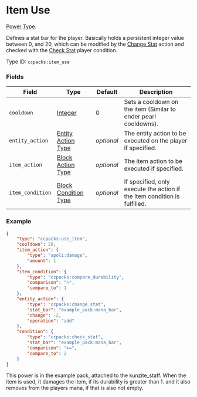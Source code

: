 # Item Use

[Power Type](../power_types.md).

Defines a stat bar for the player. Basically holds a persistent integer value between 0, and 20, which can be modified by the [Change Stat](../entity_actions/change_stat.md) action and checked with the [Check Stat](../entity_conditions/check_stat.md) player condition.

Type ID: `ccpacks:item_use`

### Fields

Field  | Type | Default | Description
-------|------|---------|-------------
`cooldown` | [Integer](../data_types/integer.md) | 0 | Sets a cooldown on the item (Similar to ender pearl cooldowns).
`entity_action` | [Entity Action Type](https://origins.readthedocs.io/en/latest/types/entity_action_types/) | _optional_ | The entity action to be executed on the player if specified.
`item_action` | [Block Action Type](https://origins.readthedocs.io/en/latest/types/item_action_types/) | _optional_ | The item action to be executed if specified.
`item_condition` | [Block Condition Type](https://origins.readthedocs.io/en/latest/types/item_condition_types/) | _optional_ | If specified, only execute the action if the item condition is fulfilled.

### Example
```json
{
    "type": "ccpacks:use_item",
    "cooldown": 20,
	"item_action": {
        "type": "apoli:damage",
        "amount": 1
    },
    "item_condition": {
        "type": "ccpacks:compare_durability",
        "comparison": ">",
        "compare_to": 1
    },
    "entity_action": {
        "type": "ccpacks:change_stat",
        "stat_bar": "example_pack:mana_bar",
        "change": -2,
        "operation": "add"
    },
    "condition": {
        "type": "ccpacks:check_stat",
        "stat_bar": "example_pack:mana_bar",
        "comparison": ">=",
        "compare_to": 2
    }
}
```
This power is in the example pack, attached to the kunzite_staff. When the item is used, it damages the item, if its durability is greater than 1. and it also removes from the players mana, if that is also not empty.
